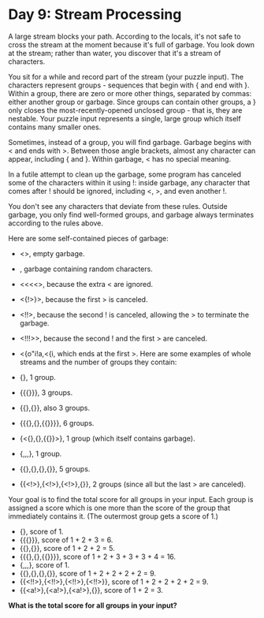 # Day 9: Stream Processing
A large stream blocks your path. According to the locals, it's not safe to cross the stream at the moment because it's full of garbage. You look down at the stream; rather than water, you discover that it's a stream of characters.

You sit for a while and record part of the stream (your puzzle input). The characters represent groups - sequences that begin with { and end with }. Within a group, there are zero or more other things, separated by commas: either another group or garbage. Since groups can contain other groups, a } only closes the most-recently-opened unclosed group - that is, they are nestable. Your puzzle input represents a single, large group which itself contains many smaller ones.

Sometimes, instead of a group, you will find garbage. Garbage begins with < and ends with >. Between those angle brackets, almost any character can appear, including { and }. Within garbage, < has no special meaning.

In a futile attempt to clean up the garbage, some program has canceled some of the characters within it using !: inside garbage, any character that comes after ! should be ignored, including <, >, and even another !.

You don't see any characters that deviate from these rules. Outside garbage, you only find well-formed groups, and garbage always terminates according to the rules above.

Here are some self-contained pieces of garbage:

- <>, empty garbage.
- <random characters>, garbage containing random characters.
- <<<<>, because the extra < are ignored.
- <{!>}>, because the first > is canceled.
- <!!>, because the second ! is canceled, allowing the > to terminate the garbage.
- <!!!>>, because the second ! and the first > are canceled.
- <{o"i!a,<{i<a>, which ends at the first >.
Here are some examples of whole streams and the number of groups they contain:

- {}, 1 group.
- {{{}}}, 3 groups.
- {{},{}}, also 3 groups.
- {{{},{},{{}}}}, 6 groups.
- {<{},{},{{}}>}, 1 group (which itself contains garbage).
- {<a>,<a>,<a>,<a>}, 1 group.
- {{<a>},{<a>},{<a>},{<a>}}, 5 groups.
- {{<!>},{<!>},{<!>},{<a>}}, 2 groups (since all but the last > are canceled).

Your goal is to find the total score for all groups in your input. Each group is assigned a score which is one more than the score of the group that immediately contains it. (The outermost group gets a score of 1.)

- {}, score of 1.
- {{{}}}, score of 1 + 2 + 3 = 6.
- {{},{}}, score of 1 + 2 + 2 = 5.
- {{{},{},{{}}}}, score of 1 + 2 + 3 + 3 + 3 + 4 = 16.
- {<a>,<a>,<a>,<a>}, score of 1.
- {{<ab>},{<ab>},{<ab>},{<ab>}}, score of 1 + 2 + 2 + 2 + 2 = 9.
- {{<!!>},{<!!>},{<!!>},{<!!>}}, score of 1 + 2 + 2 + 2 + 2 = 9.
- {{<a!>},{<a!>},{<a!>},{<ab>}}, score of 1 + 2 = 3.

**What is the total score for all groups in your input?**